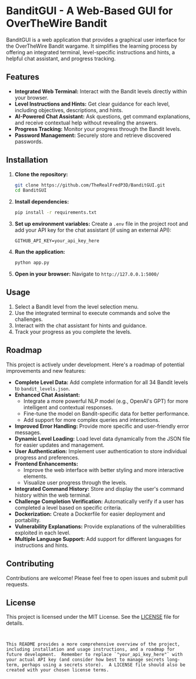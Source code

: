 # BanditGUI - A Web-Based GUI for OverTheWire Bandit

BanditGUI is a web application that provides a graphical user interface for the OverTheWire Bandit wargame. It simplifies the learning process by offering an integrated terminal, level-specific instructions and hints, a helpful chat assistant, and progress tracking.

## Features

* **Integrated Web Terminal:** Interact with the Bandit levels directly within your browser.
* **Level Instructions and Hints:** Get clear guidance for each level, including objectives, descriptions, and hints.
* **AI-Powered Chat Assistant:** Ask questions, get command explanations, and receive contextual help without revealing the answers.
* **Progress Tracking:** Monitor your progress through the Bandit levels.
* **Password Management:** Securely store and retrieve discovered passwords.

## Installation

1. **Clone the repository:**

   ```bash
   git clone https://github.com/TheRealFredP3D/BanditGUI.git
   cd BanditGUI
   ```

2. **Install dependencies:**

   ```bash
   pip install -r requirements.txt
   ```

3. **Set up environment variables:**
   Create a `.env` file in the project root and add your API key for the chat assistant (if using an external API):

   ```
   GITHUB_API_KEY=your_api_key_here
   ```

4. **Run the application:**

   ```bash
   python app.py
   ```

5. **Open in your browser:**
   Navigate to `http://127.0.0.1:5000/`

## Usage

1. Select a Bandit level from the level selection menu.
2. Use the integrated terminal to execute commands and solve the challenges.
3. Interact with the chat assistant for hints and guidance.
4. Track your progress as you complete the levels.

## Roadmap

This project is actively under development. Here's a roadmap of potential improvements and new features:

* **Complete Level Data:** Add complete information for all 34 Bandit levels to `bandit_levels.json`.
* **Enhanced Chat Assistant:**
  * Integrate a more powerful NLP model (e.g., OpenAI's GPT) for more intelligent and contextual responses.
  * Fine-tune the model on Bandit-specific data for better performance.
  * Add support for more complex queries and interactions.
* **Improved Error Handling:** Provide more specific and user-friendly error messages.
* **Dynamic Level Loading:**  Load level data dynamically from the JSON file for easier updates and management.
* **User Authentication:** Implement user authentication to store individual progress and preferences.
* **Frontend Enhancements:**
  * Improve the web interface with better styling and more interactive elements.
  * Visualize user progress through the levels.
* **Integrated Command History:** Store and display the user's command history within the web terminal.
* **Challenge Completion Verification:** Automatically verify if a user has completed a level based on specific criteria.
* **Dockerization:** Create a Dockerfile for easier deployment and portability.
* **Vulnerability Explanations:** Provide explanations of the vulnerabilities exploited in each level.
* **Multiple Language Support:** Add support for different languages for instructions and hints.

## Contributing

Contributions are welcome! Please feel free to open issues and submit pull requests.

## License

This project is licensed under the MIT License. See the [LICENSE](LICENSE) file for details.

```


This README provides a more comprehensive overview of the project, including installation and usage instructions, and a roadmap for future development.  Remember to replace `"your_api_key_here"` with your actual API key (and consider how best to manage secrets long-term, perhaps using a secrets store).  A LICENSE file should also be created with your chosen license terms.


